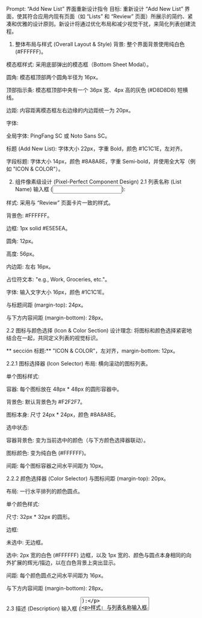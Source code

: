 Prompt: “Add New List” 界面重新设计指令
目标: 重新设计 “Add New List” 界面，使其符合应用内现有页面（如 “Lists” 和 “Review” 页面）所展示的简约、紧凑和优雅的设计原则。新设计将通过优化布局和减少视觉干扰，来简化列表创建流程。

1. 整体布局与样式 (Overall Layout & Style)
背景: 整个界面背景使用纯白色 (#FFFFFF)。

模态框样式: 采用底部弹出的模态框（Bottom Sheet Modal）。

圆角: 模态框顶部两个圆角半径为 16px。

顶部指示条: 模态框顶部中央有一个 36px 宽、4px 高的灰色 (#D8D8D8) 短横线。

边距: 内容距离模态框左右边缘的内边距统一为 20px。

字体:

全局字体: PingFang SC 或 Noto Sans SC。

标题 (Add New List): 字体大小 22px，字重 Bold，颜色 #1C1C1E，左对齐。

字段标题: 字体大小 14px，颜色 #8A8A8E，字重 Semi-bold，并使用全大写（例如 "ICON & COLOR"）。

2. 组件像素级设计 (Pixel-Perfect Component Design)
2.1 列表名称 (List Name)
输入框 (<input type="text">):

样式: 采用与 “Review” 页面卡片一致的样式。

背景色: #FFFFFF。

边框: 1px solid #E5E5EA。

圆角: 12px。

高度: 56px。

内边距: 左右 16px。

占位符文本: "e.g., Work, Groceries, etc."。

字体: 输入文字大小 16px，颜色 #1C1C1E。

与标题间距 (margin-top): 24px。

与下方内容间距 (margin-bottom): 28px。

2.2 图标与颜色选择 (Icon & Color Section)
设计理念: 将图标和颜色选择紧密地结合在一起，共同定义列表的视觉标识。

** sección 标题:** "ICON & COLOR"，左对齐，margin-bottom: 12px。

2.2.1 图标选择器 (Icon Selector)
布局: 横向滚动的图标列表。

单个图标样式:

容器: 每个图标放在 48px * 48px 的圆形容器中。

背景色: 默认背景色为 #F2F2F7。

图标本身: 尺寸 24px * 24px，颜色 #8A8A8E。

选中状态:

容器背景色: 变为当前选中的颜色（与下方颜色选择器联动）。

图标颜色: 变为纯白色 (#FFFFFF)。

间距: 每个图标容器之间水平间距为 10px。

2.2.2 颜色选择器 (Color Selector)
与图标间距 (margin-top): 20px。

布局: 一行水平排列的颜色圆点。

单个颜色样式:

尺寸: 32px * 32px 的圆形。

边框:

未选中: 无边框。

选中: 2px 宽的白色 (#FFFFFF) 边框，以及 1px 宽的、颜色与圆点本身相同的向外扩展的辉光/描边，以在白色背景上突出显示。

间距: 每个颜色圆点之间水平间距为 16px。

与下方内容间距 (margin-bottom): 28px。

2.3 描述 (Description)
输入框 (<textarea>):

样式: 与列表名称输入框风格一致。

背景色: #FFFFFF。

边框: 1px solid #E5E5EA。

圆角: 12px。

高度: 80px（固定高度）。

内边距: 16px。

占位符文本: "Add a short description..."。

字体: 输入文字大小 16px，颜色 #1C1C1E。

与下方内容间距 (margin-bottom): 32px。

3. 底部按钮 (Action Buttons)
布局: 水平排列，等宽。

取消按钮 (Cancel):

样式: 边框按钮。

背景色: #FFFFFF。

边框: 1px solid #E5E5EA。

文字颜色: #1C1C1E。

高度: 50px。

圆角: 10px。

添加列表按钮 (Add List):

样式: 实心按钮。

背景色: 根据当前选择的颜色动态变化。

文字颜色: #FFFFFF。

高度: 50px。

圆角: 10px。

间距: 按钮之间水平间距为 12px。

底部安全区域: 按钮组下方留出 24px 的内边距。

Prompt: “New Blog” 界面重新设计指令
目标: 将当前 “New Blog” 界面改造为一个更具现代感、优雅且紧凑的设计，其风格需与应用内现有页面的视觉语言保持一致。重点在于优化垂直空间利用，并使用分组卡片样式增强信息的可读性。

1. 整体布局与样式 (Overall Layout & Style)
背景: 界面背景为浅灰色 (#F7F7F7)，与 "Lists" 页面背景色一致。

呈现方式: 采用从底部向上滑出的全屏模态框。

顶部导航栏 (Top Navigation Bar):

高度: 56px。

背景: 白色 (#FFFFFF)。

关闭按钮: 左上角放置 "Cancel" 文字按钮，字体大小 16px，颜色 #4A90E2。

标题: 居中显示 "New Blog"，字体大小 17px，字重 Semi-bold，颜色 #1C1C1E。

发布按钮 (Publish Button): 右上角显示 "Publish" 文字按钮。

默认状态: 字体大小 16px，颜色为浅灰色 (#C7C7CC)。

激活状态: 填写完必填项后，颜色变为蓝色主色调 (#4A90E2)，字重 Semi-bold。

边距: 内容卡片距离屏幕左右边缘 16px。

2. 组件像素级设计 (Pixel-Perfect Component Design)
2.1 内容创作区 (Content Creation Area)
卡片样式: 将标题、内容和封面图整合到一个白色卡片中。

背景色: #FFFFFF。

圆角: 12px。

边框: 1px solid #E5E5EA。

顶部外边距 (margin-top): 16px。

内边距 (padding): 16px。

标题输入框 (<input type="text">):

样式: 无边框，无背景。

占位符文本: "Enter blog title"。

字体: 大小 22px，字重 Bold，颜色 #1C1C1E。

底部外边距 (margin-bottom): 12px。

内容输入框 (<textarea>):

样式: 无边框，无背景。

占位符文本: "Share your thoughts..."。

字体: 大小 16px，字重 Regular，行高 1.6，颜色 #3C3C43。

最小高度: 150px。

字数统计: 在输入框右下角显示，格式 "0/2000"，字体大小 12px，颜色 #8A8A8E。

与下方元素的间距: 16px。

封面图片上传 (Cover Image Upload):

样式: 一个 80px * 80px 的虚线框，位于内容框下方。

边框: 1px dashed #C7C7CC。

圆角: 8px。

内部: 中央有一个图片图标 (Image Icon) 和 "Click to upload" 文字。

预览: 上传后，图片将替换虚线框，保持 16:9 的比例，宽度与卡片同宽。

2.2 元数据分组 (Metadata Group)
卡片样式: 将“心情”、“地点”、“天气”和“标签”整合到另一个独立的白色卡片中。样式同上。

顶部外边距 (margin-top): 16px。

2.2.1 心情 (Mood)
布局:

图标: 左侧放置一个笑脸图标 (Emoji Icon)。

标签: "Mood"。

当前值: 右侧显示当前选择的心情图标和文字，附带向右箭头 (>)。

2.2.2 地点与天气 (Location & Weather)
布局 (合并为一行):

图标: 左侧放置一个定位图标 (Pin Icon)。

标签: "Location & Weather"。

当前值: 右侧显示已选地点和天气，附带向右箭头 (>)。

2.2.3 标签 (Tags)
布局:

图标: 左侧放置一个标签图标 (Tag Icon)。

标签: "Tags"。

当前值: 右侧显示已添加的标签，附带向右箭头 (>)。

2.3 公开性设置 (Public Settings)
卡片样式: 独立的白色卡片。

图标: 左侧放置一个链接/地球图标 (Link/Globe Icon)。

标签: "Public Blog"，下方有副标题 "Visible to everyone"。

交互: 右侧放置一个开关控件 (Switch/Toggle)。

3. 底部操作 (Bottom Actions)
移除: 所有操作按钮已移至顶部导航栏，底部无需额外按钮，以保持界面简洁。

Prompt: “Edit Task” 界面重新设计指令
目标: 将当前 “Edit Task” 界面改造为一个更简约、紧凑且优雅的设计。新设计需与应用内现有页面（如 “Lists” 和 “Review” 页面）的视觉风格保持高度一致，优化信息层级，减少视觉噪音，并提升操作的流畅性。

1. 整体布局与样式 (Overall Layout & Style)
背景: 整个界面背景使用纯白色 (#FFFFFF)。

模态框样式: 界面将以底部弹出的模态框（Bottom Sheet Modal）形式呈现。

圆角: 模态框顶部两个圆角半径为 16px。

顶部指示条: 在模态框顶部中央有一个 36px 宽、4px 高的浅灰色 (#D8D8D8) 短横线，作为拖动指示。

边距: 所有内容距离模态框左右边缘的内边距（padding）统一为 20px。

字体:

全局字体: 使用无衬线字体，如 PingFang SC (iOS) 或 Noto Sans SC (Android)。

字段标签 (Labels): 字体大小 14px，颜色为中灰色 (#8A8A8E)，字重为 Regular。

输入内容 (Input Text): 字体大小 16px，颜色为深黑色 (#1C1C1E)，字重为 Medium。

交互元素: 所有可点击的元素在点击时需要有轻微的视觉反馈（例如，透明度变为 0.7）。

2. 组件像素级设计 (Pixel-Perfect Component Design)
2.1 任务名称 (Task Name)
布局: 任务名称和收藏星标位于同一行。

收藏星标 (Star Icon):

尺寸: 24px * 24px。

颜色: 未收藏时为灰色 (#C7C7CC)，收藏时为黄色 (#FFD60A)。

位置: 垂直居中对齐，位于最左侧。

任务名称输入框 (<input type="text">):

样式: 无边框，无背景色，仅在底部有一条 1px 高的分割线。

字体: 大小 24px，字重 Bold，颜色 #1C1C1E。

与星标的间距: 距离右侧的星标 12px。

底部外边距 (margin-bottom): 28px。

2.2 表单区域 (Form Section)
整体样式: 将所有表单项整合到一个卡片式分组框中，风格与 “Review” 页面的卡片一致。

分组框 (Group Container):

背景色: 纯白色 (#FFFFFF)。

边框: 1px 宽的浅灰色 (#E5E5EA) 边框。

圆角: 12px。

内部分割线: 每个表单项之间用 1px 高的浅灰色 (#E5E5EA) 分割线隔开。分割线左侧留出 52px 的空白（为图标留出空间）。

行高: 每个表单项的固定高度为 56px。

2.2.1 截止日期 (Due Date)
图标: 左侧放置一个日历图标 (Calendar Icon)，尺寸 22px * 22px，颜色 #8A8A8E，位于行内左侧 16px 处。

标签: 在图标右侧 14px 处显示 "Due Date"，字体大小 16px，颜色 #1C1C1E。

交互/值: 右侧显示选定的日期，例如 "2025/10/01"，颜色为 #8A8A8E。附带一个向右的箭头 (>)，点击整行可弹出日期选择器。

2.2.2 开始时间 (Start Time)
图标: 左侧放置一个闹钟图标 (Alarm Icon)，尺寸 22px * 22px，颜色 #8A8A8E。

标签: 显示 "Start Time"，字体大小 16px，颜色 #1C1C1E。

交互/值: 右侧显示选定的日期和时间，例如 "2025/10/01, 18:00"，颜色为 #8A8A8E。附带一个向右的箭头 (>)。

2.2.3 持续时间 (Duration)
图标: 左侧放置一个沙漏图标 (Hourglass Icon)，尺寸 22px * 22px，颜色 #8A8A8E。

标签: 显示 "Duration (minutes)"，字体大小 16px，颜色 #1C1C1E。

交互/值: 右侧显示设定的分钟数，例如 "60"，颜色为 #8A8A8E。附带一个向右的箭头 (>)。

2.2.4 固定时间 (Fixed Time)
图标: 左侧放置一个图钉图标 (Pin Icon)，尺寸 22px * 22px，颜色 #8A8A8E。

标签: 显示 "Fixed Time"，字体大小 16px，颜色 #1C1C1E。

交互: 右侧放置一个开关控件 (Switch/Toggle)。

2.2.5 备注 (Notes)
图标: 左侧放置一个文档图标 (Document Icon)，尺寸 22px * 22px，颜色 #8A8A8E。

标签: 显示 "Notes"，字体大小 16px，颜色 #1C1C1E。

预览/箭头: 右侧显示备注内容的预览，并附带一个向右的箭头 (>)。

2.2.6 子任务 (Subtasks)
图标: 左侧放置一个分支/层级图标 (Subtask Icon)，尺寸 22px * 22px，颜色 #8A8A8E。

标签: 显示 "Subtasks"，字体大小 16px，颜色 #1C1C1E。

预览/箭头: 右侧显示子任务数量，并附带一个向右的箭头 (>)。

3. 底部按钮 (Action Buttons)
布局: 两个按钮水平排列，等宽。

取消按钮 (Cancel):

样式: 边框按钮。

背景色: #FFFFFF。

边框: 1px solid #E5E5EA。

文字颜色: #1C1C1E。

字体大小: 17px，字重 Semi-bold。

高度: 50px。

圆角: 10px。

保存更改按钮 (Save Changes):

样式: 实心按钮。

背景色: 蓝色主色调 (#4A90E2)。

文字颜色: #FFFFFF。

字体大小: 17px，字重 Semi-bold。

高度: 50px。

圆角: 10px。

间距: 按钮之间水平间距为 12px。

与上方内容的间距 (margin-top): 32px。

底部安全区域: 按钮组底部留出 24px 的安全边距。